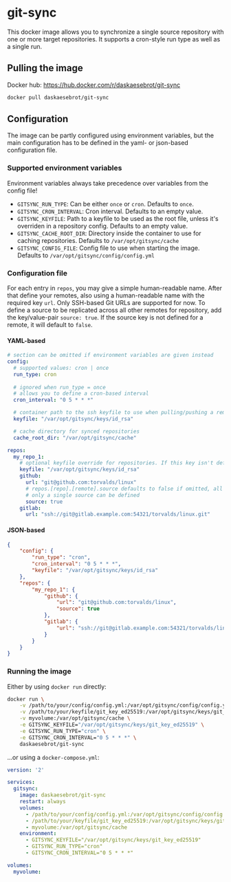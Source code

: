 # git-sync

This docker image allows you to synchronize a single source repository with one or more target repositories. It supports a cron-style run type as well as a single run.

## Pulling the image
Docker hub: https://hub.docker.com/r/daskaesebrot/git-sync
```bash
docker pull daskaesebrot/git-sync
```

## Configuration
The image can be partly configured using environment variables, but the main configuration has to be defined in the yaml- or json-based configuration file.

### Supported environment variables
Environment variables always take precedence over variables from the config file!

- `GITSYNC_RUN_TYPE`: Can be either `once` or `cron`. Defaults to `once`.
- `GITSYNC_CRON_INTERVAL`: Cron interval. Defaults to an empty value.
- `GITSYNC_KEYFILE`: Path to a keyfile to be used as the root file, unless it's overriden in a repository config. Defaults to an empty value.
- `GITSYNC_CACHE_ROOT_DIR`: Directory inside the container to use for caching repositories. Defaults to `/var/opt/gitsync/cache`
- `GITSYNC_CONFIG_FILE`: Config file to use when starting the image. Defaults to `/var/opt/gitsync/config/config.yml`

### Configuration file

For each entry in `repos`, you may give a simple human-readable name.
After that define your remotes, also using a human-readable name with the required key `url`. Only SSH-based Git URLs are supported for now. To define a source to be replicated across all other remotes for repository, add the key/value-pair `source: true`. If the source key is not defined for a remote, it will default to `false`.

#### YAML-based
```yml
# section can be omitted if environment variables are given instead
config:  
  # supported values: cron | once
  run_type: cron
  
  # ignored when run_type = once
  # allows you to define a cron-based interval
  cron_interval: "0 5 * * *"

  # container path to the ssh keyfile to use when pulling/pushing a remote
  keyfile: "/var/opt/gitsync/keys/id_rsa"

  # cache directory for synced repositories
  cache_root_dir: "/var/opt/gitsync/cache"

repos:
  my_repo_1:
    # optional keyfile override for repositories. If this key isn't defined, config.keyfile will be used.
    keyfile: "/var/opt/gitsync/keys/id_rsa"
    github:
      url: "git@github.com:torvalds/linux"
      # repos.[repo].[remote].source defaults to false if omitted, all other remotes are treated as sync targets
      # only a single source can be defined
      source: true
    gitlab: 
      url: "ssh://git@gitlab.example.com:54321/torvalds/linux.git"
```

#### JSON-based
```json
{
    "config": {
        "run_type": "cron",
        "cron_interval": "0 5 * * *",
        "keyfile": "/var/opt/gitsync/keys/id_rsa"
    },
    "repos": {
        "my_repo_1": {
            "github": {
                "url": "git@github.com:torvalds/linux",
                "source": true
            },
            "gitlab": {
                "url": "ssh://git@gitlab.example.com:54321/torvalds/linux.git"
            }
        }
    }
}
```

### Running the image

Either by using `docker run` directly:
```bash
docker run \
    -v /path/to/your/config/config.yml:/var/opt/gitsync/config/config.yml:ro \
    -v /path/to/your/keyfile/git_key_ed25519:/var/opt/gitsync/keys/git_key_ed25519:ro \
    -v myvolume:/var/opt/gitsync/cache \
    -e GITSYNC_KEYFILE="/var/opt/gitsync/keys/git_key_ed25519" \
    -e GITSYNC_RUN_TYPE="cron" \
    -e GITSYNC_CRON_INTERVAL="0 5 * * *" \
    daskaesebrot/git-sync
```

...or using a `docker-compose.yml`:
```yaml
version: '2'

services:
  gitsync:
    image: daskaesebrot/git-sync
    restart: always
    volumes:
      - /path/to/your/config/config.yml:/var/opt/gitsync/config/config.yml:ro
      - /path/to/your/keyfile/git_key_ed25519:/var/opt/gitsync/keys/git_key_ed25519:ro
      - myvolume:/var/opt/gitsync/cache
    environment:
      - GITSYNC_KEYFILE="/var/opt/gitsync/keys/git_key_ed25519"
      - GITSYNC_RUN_TYPE="cron"
      - GITSYNC_CRON_INTERVAL="0 5 * * *"

volumes:
  myvolume:
```